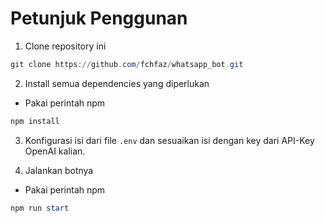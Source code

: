 # Petunjuk Penggunan
1. Clone repository ini

```powershell
git clone https://github.com/fchfaz/whatsapp_bot.git
```

2. Install semua dependencies yang diperlukan

- Pakai perintah npm
```powershell
npm install
```

3. Konfigurasi isi dari file `.env` dan sesuaikan isi dengan key dari API-Key OpenAI kalian.


4. Jalankan botnya

- Pakai perintah npm
```powershell
npm run start
```
